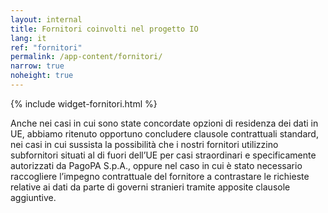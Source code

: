 ```yaml
---
layout: internal
title: Fornitori coinvolti nel progetto IO
lang: it
ref: "fornitori"
permalink: /app-content/fornitori/
narrow: true
noheight: true
---
```


{% include widget-fornitori.html %}

Anche nei casi in cui sono state concordate opzioni di residenza dei dati in UE, abbiamo ritenuto opportuno concludere clausole contrattuali standard, nei casi in cui sussista la possibilità che i nostri fornitori utilizzino subfornitori situati al di fuori dell’UE per casi straordinari e specificamente autorizzati da PagoPA S.p.A., oppure nel caso in cui è stato necessario raccogliere l’impegno contrattuale del fornitore a contrastare le richieste relative ai dati da parte di governi stranieri tramite apposite clausole aggiuntive.
